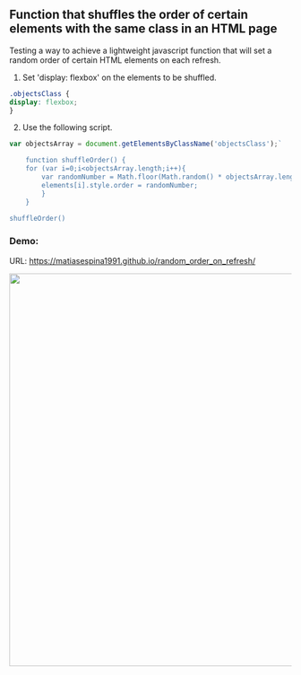 ## Function that shuffles the order of certain elements with the same class in an HTML page



Testing a way to achieve a lightweight javascript function that will set a random order of certain HTML elements on each refresh.

1) Set 'display: flexbox' on the elements to be shuffled.
```css
.objectsClass {
display: flexbox;
}
```

2) Use the following script.
```javascript
var objectsArray = document.getElementsByClassName('objectsClass');`

    function shuffleOrder() {
    for (var i=0;i<objectsArray.length;i++){
        var randomNumber = Math.floor(Math.random() * objectsArray.length);
        elements[i].style.order = randomNumber;
        }
    }

shuffleOrder()
```


### Demo:

URL: https://matiasespina1991.github.io/random_order_on_refresh/

<img width="700px;" src="https://s4.gifyu.com/images/outputec5cea5db9670451.gif" alt="" /> 
